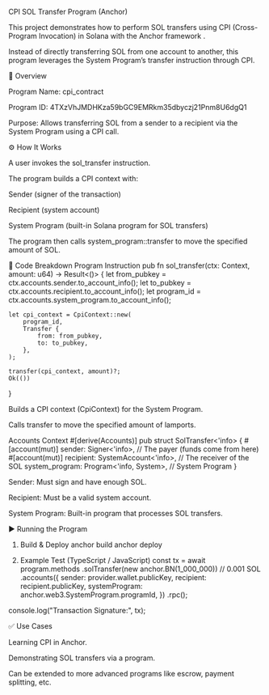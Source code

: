 CPI SOL Transfer Program (Anchor)

This project demonstrates how to perform SOL transfers using CPI (Cross-Program Invocation) in Solana with the Anchor framework
.

Instead of directly transferring SOL from one account to another, this program leverages the System Program’s transfer instruction through CPI.

📌 Overview

Program Name: cpi_contract

Program ID: 4TXzVhJMDHKza59bGC9EMRkm35dbyczj21Pnm8U6dgQ1

Purpose:
Allows transferring SOL from a sender to a recipient via the System Program using a CPI call.

⚙️ How It Works

A user invokes the sol_transfer instruction.

The program builds a CPI context with:

Sender (signer of the transaction)

Recipient (system account)

System Program (built-in Solana program for SOL transfers)

The program then calls system_program::transfer to move the specified amount of SOL.

📂 Code Breakdown
Program Instruction
pub fn sol_transfer(ctx: Context<SolTransfer>, amount: u64) -> Result<()> {
    let from_pubkey = ctx.accounts.sender.to_account_info();
    let to_pubkey = ctx.accounts.recipient.to_account_info();
    let program_id = ctx.accounts.system_program.to_account_info();

    let cpi_context = CpiContext::new(
        program_id,
        Transfer {
            from: from_pubkey,
            to: to_pubkey,
        },
    );

    transfer(cpi_context, amount)?;
    Ok(())
}


Builds a CPI context (CpiContext) for the System Program.

Calls transfer to move the specified amount of lamports.

Accounts Context
#[derive(Accounts)]
pub struct SolTransfer<'info> {
    #[account(mut)]
    sender: Signer<'info>,             // The payer (funds come from here)
    #[account(mut)]
    recipient: SystemAccount<'info>,   // The receiver of the SOL
    system_program: Program<'info, System>, // System Program
}


Sender: Must sign and have enough SOL.

Recipient: Must be a valid system account.

System Program: Built-in program that processes SOL transfers.

▶️ Running the Program
1. Build & Deploy
anchor build
anchor deploy

2. Example Test (TypeScript / JavaScript)
const tx = await program.methods
  .solTransfer(new anchor.BN(1_000_000)) // 0.001 SOL
  .accounts({
    sender: provider.wallet.publicKey,
    recipient: recipient.publicKey,
    systemProgram: anchor.web3.SystemProgram.programId,
  })
  .rpc();

console.log("Transaction Signature:", tx);

✅ Use Cases

Learning CPI in Anchor.

Demonstrating SOL transfers via a program.

Can be extended to more advanced programs like escrow, payment splitting, etc.

